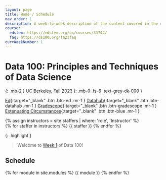 ```yaml
---
layout: page
title: Home / Schedule
nav_order: 1
description: A week-to-week description of the content covered in the course.
course:
  edstem: https://edstem.org/us/courses/33744/
  faq: https://ds100.org/fa23faq
currWeekNumber: 1
---
```


# Data 100: Principles and Techniques of Data Science

{: .mb-2 }
UC Berkeley, Fall 2023
{: .mb-0 .fs-6 .text-grey-dk-000 }


[Ed](https://edstem.org/us/courses/42444/discussion/){:target="_blank" .btn .btn-ed .mr-1 }
[Datahub](http://data100.datahub.berkeley.edu/){:target="_blank" .btn .btn-datahub .mr-1 }
[Gradescope](https://www.gradescope.com/courses/564792){:target="_blank" .btn .btn-gradescope .mr-1 }
[Extenuating Circumstances](https://forms.gle/pm7VYsDeCpaBMc9r6){:target="_blank" .btn .btn-blue .mr-1 }

<div>
{% assign instructors = site.staffers | where: 'role', 'Instructor' %}
  <div class="role">
    {% for staffer in instructors %}
    {{ staffer }}
    {% endfor %}
  </div>
</div>

{: .highlight }
> Welcome to [Week 1](#week-{{page.currWeekNumber}}) of Data 100!


<a name="schedule"></a>
## Schedule

{% for module in site.modules %}
{{ module }}
{% endfor %}

